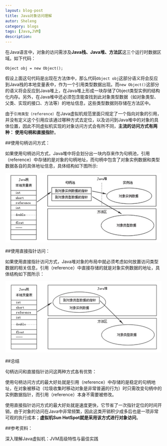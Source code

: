```yaml
---
layout: blog-post
title: Java对象访问理解
autor: Sheleng
category: blogs
tags: [Java,JVM]
description: 
---
```


在Java语言中，对象的访问需涉及**Java栈、Java堆、方法区**这三个运行时数据区域。如下代码：

	Object obj = new Object();

假设上面这句代码是出现在方法体中，那么代码`Object obj`这部分语义将会反应到Java栈的本地变量表中，作为一个引用类型数据出现。而`new Object()`这部分的语义将会反应到Java堆上，在Java堆上形成一块存储了Object类型实例的结构化内存。另外，在Java堆中还必须包含能查找到此对象类型数据（如对象类型、父类、实现的接口、方法等）的地址信息，这些类型数据则存储在方法区中。

由于`引用类型（reference）`在Java虚拟机规范里面只规定了一个指向对象的引用，并没有定义这个引用应该通过哪种方式去定位，以及访问到Java堆中的对象的具体位置，因此不同虚拟机实现的对象访问方式会有所不同，**主流的访问方式有两种： 使用句柄和直接指针**。

##使用句柄访问方式：

如果使用句柄访问方式，Java堆中将会划分出一块内存来作为句柄池，引用（reference）中存储的是对象的句柄地址，而句柄中包含了对象实例数据和类型数据各自的具体地址信息，具体结构如下图所示:

![](/public/images/posts/blogs/2015-03-11-java-object-access/handle-access-object.png)

##使用直接指针访问：

如果使用直接指针访问方式，Java堆对象的布局中就必须考虑如何放置访问类型数据的相关信息，引用（reference）中直接存储的就是对象实例数据的地址，具体结构如下图所示：

![](/public/images/posts/blogs/2015-03-11-java-object-access/direct-pointer-access-object.png)

##总结


句柄访问和直接指针访问这两种方式各有优势：

使用句柄访问方式的最大好处就是引用（reference）中存储的是稳定的句柄地址，在对象被移动（垃圾收集时移动对象是非常普遍的行为）时只需改变句柄中的实例数据指针，而引用（reference）本身不需要被修改。

使用直接指针访问方式的最大好处就是速度更快，它节省了一次指针定位的时间开销，由于对象的访问在Java中非常频繁，因此这类开销积少成多后也是一项非常可观的执行成本；**虚拟机Sun HotSpot就是采用该方式进行对象访问**。

##参考资料：

深入理解Java虚拟机：JVM高级特性与最佳实践
